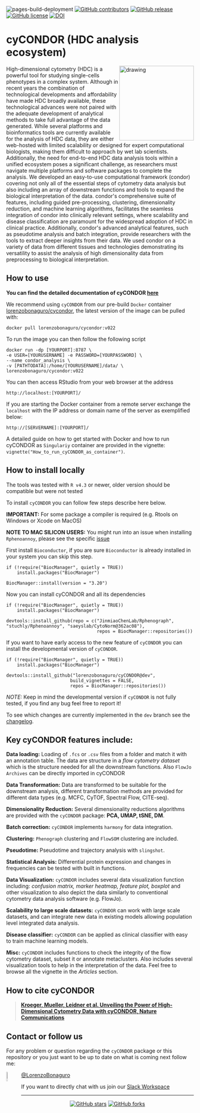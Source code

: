 ![pages-build-deployment](https://github.com/lorenzobonaguro/cyCONDOR/actions/workflows/pages/pages-build-deployment/badge.svg)
[![GitHub contributors](https://img.shields.io/github/contributors/lorenzobonaguro/cyCONDOR.svg)](https://github.com/lorenzobonaguro/cyCONDOR/graphs/contributors)
[![GitHub release](https://img.shields.io/github/v/release/lorenzobonaguro/cyCONDOR)](https://github.com/lorenzobonaguro/cyCONDOR/releases/latest)
[![GitHub license](https://img.shields.io/github/license/lorenzobonaguro/cyCONDOR?color=blue)](https://github.com/lorenzobonaguro/cyCONDOR/blob/master/LICENSE)
[![DOI](https://zenodo.org/badge/476240084.svg)](https://doi.org/10.5281/zenodo.13897560)

# cyCONDOR (HDC analysis ecosystem)

<img src="man/figures/condor_logo_new.png" alt="drawing" width="200" align="right"/>

High-dimensional cytometry (HDC) is a powerful tool for studying single-cells phenotypes in a complex system. Although in recent years the combination of technological developments and affordability have made HDC broadly available, these technological advances were not paired with the adequate development of analytical methods to take full advantage of the data generated. While several platforms and bioinformatics tools are currently available for the analysis of HDC data, they are either web-hosted with limited scalability or designed for expert computational biologists, making them difficult to approach by wet lab scientists. Additionally, the need for end-to-end HDC data analysis tools within a unified ecosystem poses a significant challenge, as researchers must navigate multiple platforms and software packages to complete the analysis.
We developed an easy-to-use computational framework (condor) covering not only all of the essential steps of cytometry data analysis but also including an array of downstream functions and tools to expand the biological interpretation of the data. condor's comprehensive suite of features, including guided pre-processing, clustering, dimensionality reduction, and machine learning algorithms, facilitates the seamless integration of condor into clinically relevant settings, where scalability and disease classification are paramount for the widespread adoption of HDC in clinical practice. Additionally, condor's advanced analytical features, such as pseudotime analysis and batch integration, provide researchers with the tools to extract deeper insights from their data. We used condor on a variety of data from different tissues and technologies demonstrating its versatility to assist the analysis of high dimensionality data from preprocessing to biological interpretation.

## How to use

**You can find the detailed documentation of cyCONDOR [here](https://lorenzobonaguro.github.io/cyCONDOR/)**

We recommend using `cyCONDOR` from our pre-build `Docker` container [lorenzobonaguro/cycondor](https://hub.docker.com/r/lorenzobonaguro/cycondor), the latest version of the image can be pulled with:
```
docker pull lorenzobonaguro/cycondor:v022
```

To run the image you can then follow the following script

```
docker run -dp [YOURPORT]:8787 \
-e USER=[YOURUSERNAME] -e PASSWORD=[YOURPASSWORD] \
--name condor_analysis \
-v [PATHTODATA]:/home/[YOURUSERNAME]/data/ \
lorenzobonaguro/cycondor:v022
```
You can then access RStudio from your web browser at the address

```
http://localhost:[YOURPORT]/
```

If you are starting the Docker container from a remote server exchange the `localhost` with the IP address or domain name of the server as exemplified below:

```
http://[SERVERNAME]:[YOURPORT]/
```

A detailed guide on how to get started with Docker and how to run cyCONDOR as `Singulariy` container are provided in the vignette: `vignette("How_to_run_cyCONDOR_as_container")`.

## How to install locally

The tools was tested with `R v4.3` or newer, older version should be compatible but were not tested

To install `cyCONDOR` you can follow few steps describe here below. 

**IMPORTANT:** For some package a compiler is required (e.g. Rtools on Windows or Xcode on MacOS)

**NOTE TO MAC SILICON USERS:** You might run into an issue when installing `Rphenoannoy`, please see the specific [issue](https://github.com/stuchly/Rphenoannoy/issues/2)

First install `Bioconductor`, if you are sure `Bioconductor` is already installed in your system you can skip this step.
```
if (!require("BiocManager", quietly = TRUE))
    install.packages("BiocManager")
    
BiocManager::install(version = "3.20")
``` 

Now you can install cyCONDOR and all its dependencies
```
if (!require("BiocManager", quietly = TRUE))
    install.packages("BiocManager")

devtools::install_github(repo = c("JinmiaoChenLab/Rphenograph", "stuchly/Rphenoannoy", "saeyslab/CytoNorm@362ac08"),
                                  repos = BiocManager::repositories())
```

If you want to have early access to the new feature of `cyCONDOR` you can install the developmental version of `cyCONDOR`. 

```
if (!require("BiocManager", quietly = TRUE))
    install.packages("BiocManager")

devtools::install_github("lorenzobonaguro/cyCONDOR@dev", 
                        build_vignettes = FALSE, 
                        repos = BiocManager::repositories())
```

*NOTE:* Keep in mind the developmental version if `cyCONDOR` is not fully tested, if you find any bug feel free to report it!

To see which changes are currently implemented in the `dev` branch see the [changelog](https://github.com/lorenzobonaguro/cyCONDOR/blob/dev/NEWS.md).

## Key cyCONDOR features include:

**Data loading:** Loading of `.fcs` or `.csv` files from a folder and match it with an annotation table. The data are structure in a *flow cytometry dataset* which is the structure needed for all the downstream functions. Also `FlowJo Archives` can be directly imported in cyCONDOR

**Data Transformation:** Data are transformed to be suitable for the downstream analysis, different transformation methods are provided for different data types (e.g. MCFC, CyTOF, Spectral Flow, CITE-seq).

**Dimensionality Reduction:** Several dimensionality reductions
algorithms are provided with the `cyCONDOR` package: **PCA, UMAP, tSNE, DM**.

**Batch correction:** `cyCONDOR` implements `harmony` for data integration.

**Clustering:** `Phenograph` clustering and `FlowSOM` clustering are included.

**Pseudotime:** Pseudotime and trajectory analysis with `slingshot`.

**Statistical Analysis:** Differential protein expression and changes in
frequencies can be tested with built in functions.

**Data Visualization:** `cyCONDOR` includes several data visualization
function including: *confusion matrix, marker heatmap, feature plot,
boxplot* and other visualization to also depict the data similarly to conventional cytometry data analysis software (e.g. FlowJo).

**Scalability to large scale datasets:** `cyCONDOR` can work with large scale datasets, and can integrate new data in existing models allowing population level integrated data analysis.

**Disease classifier:** `cyCONDOR` can be applied as clinical classifier with easy to train machine learning models.

**Misc:** `cyCONDOR` includes functions to check the integrity of the flow
cytometry dataset, subset it or annotate metaclusters. Also includes several visualization tools to help in the interpretation of the data. Feel free to browse all the vignette in the *Articles* section.

## How to cite cyCONDOR

> [**Kroeger, Mueller, Leidner et al. Unveiling the Power of High-Dimensional Cytometry Data with cyCONDOR, Nature Communications**](https://www.nature.com/articles/s41467-024-55179-w)

## Contact or follow us

For any problem or question regarding the `cyCONDOR` package or this
repository or you just want to be up to date on what is coming next
follow me:

<img src="man/figures/twitter.png" width="8%" style="float: left;"/>

[@LorenzoBonaguro](<https://twitter.com/LorenzoBonaguro>)

If you want to directly chat with us join our [Slack Workspace](https://join.slack.com/t/cycondor/shared_invite/zt-2keb5ztaa-0aNKxP3OCglOTUiXDrtkhg)

---
<div align="center">

[![GitHub stars](https://img.shields.io/github/stars/lorenzobonaguro/cyCONDOR)](https://github.com/lorenzobonaguro/cyCONDOR)
[![GitHub forks](https://img.shields.io/github/forks/lorenzobonaguro/cyCONDOR)](https://github.com/lorenzobonaguro/cyCONDOR/fork)

</div>
